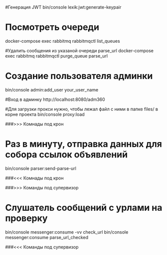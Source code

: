 #Генерация JWT
bin/console lexik:jwt:generate-keypair

# Посмотреть очереди 
docker-compose exec rabbitmq rabbitmqctl list_queues 

#Удалить сообщения из указаной очереди parse_url
docker-compose exec rabbitmq rabbitmqctl purge_queue parse_url 

# Создание пользователя админки
bin/console admin:add_user your_user_name

#Вход в админку 
http://localhost:8080/adm360

#Для загрузки прокси нужно, чтобы лежал файл с ними в папке files/ в корне проекта
bin/console proxy:load




###>>> Комнады под крон

# Раз в минуту, отправка данных для собора ссылок объявлений
bin/console parser:send-parse-url

###<<< Комнады под крон


###>>> Команды под супервизор

# Слушатель сообщений с урлами на проверку
bin/console messenger:consume -vv check_url
bin/console messenger:consume parse_url_checked

###<<< Команды под супервизор